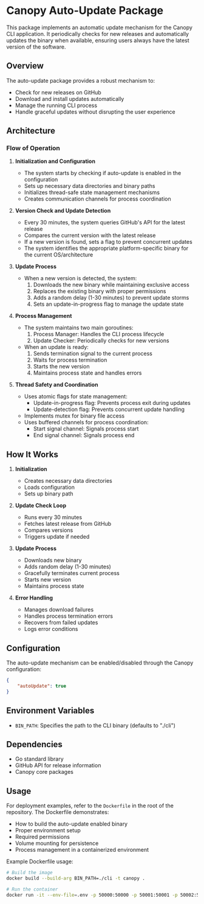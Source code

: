 # Canopy Auto-Update Package

This package implements an automatic update mechanism for the Canopy CLI application. It periodically checks for new releases and automatically updates the binary when available, ensuring users always have the latest version of the software.

## Overview

The auto-update package provides a robust mechanism to:
- Check for new releases on GitHub
- Download and install updates automatically
- Manage the running CLI process
- Handle graceful updates without disrupting the user experience

## Architecture

### Flow of Operation

1. **Initialization and Configuration**
   - The system starts by checking if auto-update is enabled in the configuration
   - Sets up necessary data directories and binary paths
   - Initializes thread-safe state management mechanisms
   - Creates communication channels for process coordination

2. **Version Check and Update Detection**
   - Every 30 minutes, the system queries GitHub's API for the latest release
   - Compares the current version with the latest release
   - If a new version is found, sets a flag to prevent concurrent updates
   - The system identifies the appropriate platform-specific binary for the current OS/architecture

3. **Update Process**
   - When a new version is detected, the system:
     1. Downloads the new binary while maintaining exclusive access
     2. Replaces the existing binary with proper permissions
     3. Adds a random delay (1-30 minutes) to prevent update storms
     4. Sets an update-in-progress flag to manage the update state

4. **Process Management**
   - The system maintains two main goroutines:
     1. Process Manager: Handles the CLI process lifecycle
     2. Update Checker: Periodically checks for new versions
   - When an update is ready:
     1. Sends termination signal to the current process
     2. Waits for process termination
     3. Starts the new version
     4. Maintains process state and handles errors

5. **Thread Safety and Coordination**
   - Uses atomic flags for state management:
     - Update-in-progress flag: Prevents process exit during updates
     - Update-detection flag: Prevents concurrent update handling
   - Implements mutex for binary file access
   - Uses buffered channels for process coordination:
     - Start signal channel: Signals process start
     - End signal channel: Signals process end

## How It Works

1. **Initialization**
   - Creates necessary data directories
   - Loads configuration
   - Sets up binary path

2. **Update Check Loop**
   - Runs every 30 minutes
   - Fetches latest release from GitHub
   - Compares versions
   - Triggers update if needed

3. **Update Process**
   - Downloads new binary
   - Adds random delay (1-30 minutes)
   - Gracefully terminates current process
   - Starts new version
   - Maintains process state

4. **Error Handling**
   - Manages download failures
   - Handles process termination errors
   - Recovers from failed updates
   - Logs error conditions

## Configuration

The auto-update mechanism can be enabled/disabled through the Canopy configuration:

```json
{
    "autoUpdate": true
}
```

## Environment Variables

- `BIN_PATH`: Specifies the path to the CLI binary (defaults to "./cli")

## Dependencies

- Go standard library
- GitHub API for release information
- Canopy core packages

## Usage

For deployment examples, refer to the `Dockerfile` in the root of the repository. The Dockerfile demonstrates:
- How to build the auto-update enabled binary
- Proper environment setup
- Required permissions
- Volume mounting for persistence
- Process management in a containerized environment

Example Dockerfile usage:
```bash
# Build the image
docker build --build-arg BIN_PATH=./cli -t canopy .

# Run the container
docker run -it --env-file=.env -p 50000:50000 -p 50001:50001 -p 50002:50002 -p 50003:50003 -p 9001:9001 --name canopy canopy
```
